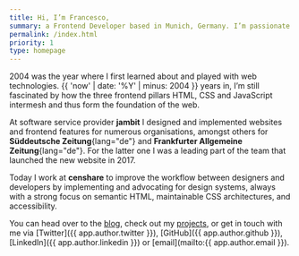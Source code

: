 ```yaml
---
title: Hi, I’m Francesco,
summary: a Frontend Developer based in Munich, Germany. I’m passionate about the web and its technologies, but what I love most is to build experiences for people on the web that are responsive, fast, and accessible.
permalink: /index.html
priority: 1
type: homepage
---
```


2004 was the year where I first learned about and played with web technologies. {{ 'now' | date: '%Y' | minus: 2004 }} years in, I’m still fascinated by how the three frontend pillars HTML, CSS and JavaScript intermesh and thus form the foundation of the web.

At software service provider **jambit** I designed and implemented websites and frontend features for numerous organisations, amongst others for **Süddeutsche Zeitung**{lang="de"} and **Frankfurter Allgemeine Zeitung**{lang="de"}. For the latter one I was a leading part of the team that launched the new website in 2017.

Today I work at **censhare** to improve the workflow between designers and developers by implementing and advocating for design systems, always with a strong focus on semantic HTML, maintainable CSS architectures, and accessibility.

You can head over to the [blog](/blog/), check out my [projects](/projects/), or get in touch with me via [Twitter]({{ app.author.twitter }}), [GitHub]({{ app.author.github }}), [LinkedIn]({{ app.author.linkedin }}) or [email](mailto:{{ app.author.email }}).

